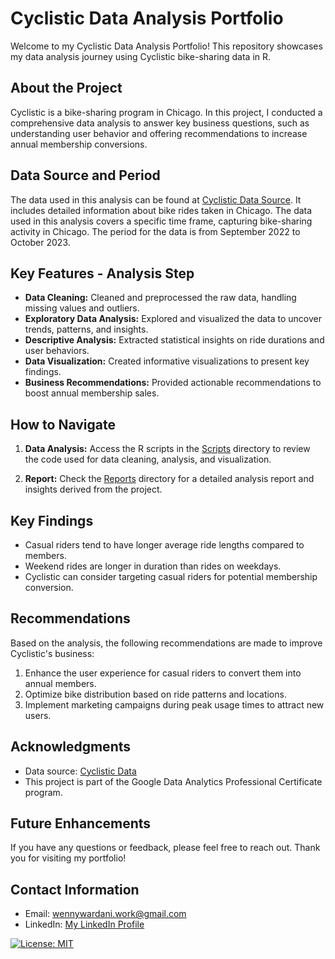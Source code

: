 # Cyclistic Data Analysis Portfolio

Welcome to my Cyclistic Data Analysis Portfolio! This repository showcases my data analysis journey using Cyclistic bike-sharing data in R. 

## About the Project

Cyclistic is a bike-sharing program in Chicago. In this project, I conducted a comprehensive data analysis to answer key business questions, such as understanding user behavior and offering recommendations to increase annual membership conversions.

## Data Source and Period

The data used in this analysis can be found at [Cyclistic Data Source](https://divvy-tripdata.s3.amazonaws.com/index.html). It includes detailed information about bike rides taken in Chicago. The data used in this analysis covers a specific time frame, capturing bike-sharing activity in Chicago. The period for the data is from September 2022 to October 2023.

## Key Features - Analysis Step

- **Data Cleaning:** Cleaned and preprocessed the raw data, handling missing values and outliers.
- **Exploratory Data Analysis:** Explored and visualized the data to uncover trends, patterns, and insights.
- **Descriptive Analysis:** Extracted statistical insights on ride durations and user behaviors.
- **Data Visualization:** Created informative visualizations to present key findings.
- **Business Recommendations:** Provided actionable recommendations to boost annual membership sales.

## How to Navigate

1. **Data Analysis:** Access the R scripts in the [Scripts](Scripts/) directory to review the code used for data cleaning, analysis, and visualization.

2. **Report:** Check the [Reports](Reports/) directory for a detailed analysis report and insights derived from the project.

## Key Findings

- Casual riders tend to have longer average ride lengths compared to members.
- Weekend rides are longer in duration than rides on weekdays.
- Cyclistic can consider targeting casual riders for potential membership conversion.

## Recommendations

Based on the analysis, the following recommendations are made to improve Cyclistic's business:

1. Enhance the user experience for casual riders to convert them into annual members.
2. Optimize bike distribution based on ride patterns and locations.
3. Implement marketing campaigns during peak usage times to attract new users.

## Acknowledgments

- Data source: [Cyclistic Data](https://divvy-tripdata.s3.amazonaws.com/index.html)
- This project is part of the Google Data Analytics Professional Certificate program.

## Future Enhancements

If you have any questions or feedback, please feel free to reach out. Thank you for visiting my portfolio!

## Contact Information

- Email: wennywardani.work@gmail.com
- LinkedIn: [My LinkedIn Profile](https://www.linkedin.com/in/wennyrizkiwardani)

[![License: MIT](https://img.shields.io/badge/License-MIT-yellow.svg)](https://opensource.org/licenses/MIT)
